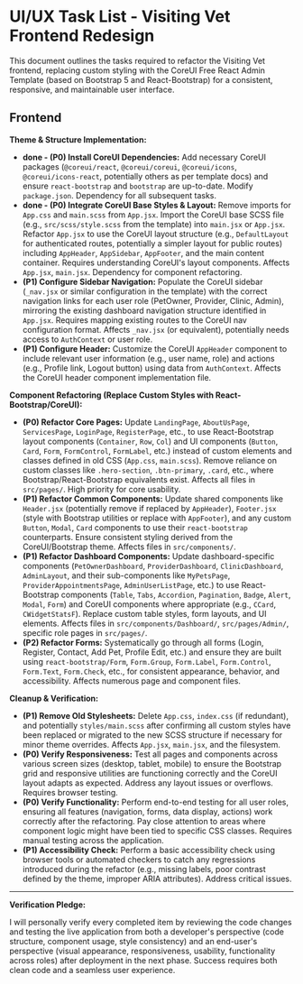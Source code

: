 # UI/UX Task List - Visiting Vet Frontend Redesign

This document outlines the tasks required to refactor the Visiting Vet frontend, replacing custom styling with the CoreUI Free React Admin Template (based on Bootstrap 5 and React-Bootstrap) for a consistent, responsive, and maintainable user interface.

## Frontend

**Theme & Structure Implementation:**

*   **done - (P0) Install CoreUI Dependencies:** Add necessary CoreUI packages (`@coreui/react`, `@coreui/coreui`, `@coreui/icons`, `@coreui/icons-react`, potentially others as per template docs) and ensure `react-bootstrap` and `bootstrap` are up-to-date. Modify `package.json`. Dependency for all subsequent tasks.
*   **done - (P0) Integrate CoreUI Base Styles & Layout:** Remove imports for `App.css` and `main.scss` from `App.jsx`. Import the CoreUI base SCSS file (e.g., `src/scss/style.scss` from the template) into `main.jsx` or `App.jsx`. Refactor `App.jsx` to use the CoreUI layout structure (e.g., `DefaultLayout` for authenticated routes, potentially a simpler layout for public routes) including `AppHeader`, `AppSidebar`, `AppFooter`, and the main content container. Requires understanding CoreUI's layout components. Affects `App.jsx`, `main.jsx`. Dependency for component refactoring.
*   **(P1) Configure Sidebar Navigation:** Populate the CoreUI sidebar (`_nav.jsx` or similar configuration in the template) with the correct navigation links for each user role (PetOwner, Provider, Clinic, Admin), mirroring the existing dashboard navigation structure identified in `App.jsx`. Requires mapping existing routes to the CoreUI nav configuration format. Affects `_nav.jsx` (or equivalent), potentially needs access to `AuthContext` or user role.
*   **(P1) Configure Header:** Customize the CoreUI `AppHeader` component to include relevant user information (e.g., user name, role) and actions (e.g., Profile link, Logout button) using data from `AuthContext`. Affects the CoreUI header component implementation file.

**Component Refactoring (Replace Custom Styles with React-Bootstrap/CoreUI):**

*   **(P0) Refactor Core Pages:** Update `LandingPage`, `AboutUsPage`, `ServicesPage`, `LoginPage`, `RegisterPage`, etc., to use React-Bootstrap layout components (`Container`, `Row`, `Col`) and UI components (`Button`, `Card`, `Form`, `FormControl`, `FormLabel`, etc.) instead of custom elements and classes defined in old CSS (`App.css`, `main.scss`). Remove reliance on custom classes like `.hero-section`, `.btn-primary`, `.card`, etc., where Bootstrap/React-Bootstrap equivalents exist. Affects all files in `src/pages/`. High priority for core usability.
*   **(P1) Refactor Common Components:** Update shared components like `Header.jsx` (potentially remove if replaced by `AppHeader`), `Footer.jsx` (style with Bootstrap utilities or replace with `AppFooter`), and any custom `Button`, `Modal`, `Card` components to use their `react-bootstrap` counterparts. Ensure consistent styling derived from the CoreUI/Bootstrap theme. Affects files in `src/components/`.
*   **(P1) Refactor Dashboard Components:** Update dashboard-specific components (`PetOwnerDashboard`, `ProviderDashboard`, `ClinicDashboard`, `AdminLayout`, and their sub-components like `MyPetsPage`, `ProviderAppointmentsPage`, `AdminUserListPage`, etc.) to use React-Bootstrap components (`Table`, `Tabs`, `Accordion`, `Pagination`, `Badge`, `Alert`, `Modal`, `Form`) and CoreUI components where appropriate (e.g., `CCard`, `CWidgetStatsF`). Replace custom table styles, form layouts, and UI elements. Affects files in `src/components/Dashboard/`, `src/pages/Admin/`, specific role pages in `src/pages/`.
*   **(P2) Refactor Forms:** Systematically go through all forms (Login, Register, Contact, Add Pet, Profile Edit, etc.) and ensure they are built using `react-bootstrap/Form`, `Form.Group`, `Form.Label`, `Form.Control`, `Form.Text`, `Form.Check`, etc., for consistent appearance, behavior, and accessibility. Affects numerous page and component files.

**Cleanup & Verification:**

*   **(P1) Remove Old Stylesheets:** Delete `App.css`, `index.css` (if redundant), and potentially `styles/main.scss` after confirming all custom styles have been replaced or migrated to the new SCSS structure if necessary for minor theme overrides. Affects `App.jsx`, `main.jsx`, and the filesystem.
*   **(P0) Verify Responsiveness:** Test all pages and components across various screen sizes (desktop, tablet, mobile) to ensure the Bootstrap grid and responsive utilities are functioning correctly and the CoreUI layout adapts as expected. Address any layout issues or overflows. Requires browser testing.
*   **(P0) Verify Functionality:** Perform end-to-end testing for all user roles, ensuring all features (navigation, forms, data display, actions) work correctly after the refactoring. Pay close attention to areas where component logic might have been tied to specific CSS classes. Requires manual testing across the application.
*   **(P1) Accessibility Check:** Perform a basic accessibility check using browser tools or automated checkers to catch any regressions introduced during the refactor (e.g., missing labels, poor contrast defined by the theme, improper ARIA attributes). Address critical issues.

---

**Verification Pledge:**

I will personally verify every completed item by reviewing the code changes and testing the live application from both a developer's perspective (code structure, component usage, style consistency) and an end-user's perspective (visual appearance, responsiveness, usability, functionality across roles) after deployment in the next phase. Success requires both clean code and a seamless user experience. 